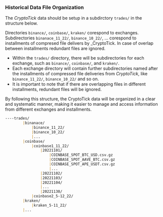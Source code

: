 ### Historical Data File Organization

The _CryptoTick_ data should be setup in a subdirctory `trades/` in the structure below.

Directories `binance/`, `coinbase/`, `kraken/` corespond to exchanges. Subdirectories `binanace_11_22/`, `binance_10_22/`, ...  corespond to installments of compresed file delivers by _CryptoTick. In case of overlap between installments redundant files are ignored.

- Within the `trades/` directory, there will be subdirectories for each exchange, such as `binance/`, `coinbase/`, and `kraken/`.
- Each exchange directory will contain further subdirectories named after the installments of compressed file deliveries from _CryptoTick_, like `binance_11_22/`, `binance_10_22/` and so on.
- It is important to note that if there are overlapping files in different installments, redundant files will be ignored.

By following this structure, the CryptoTick data will be organized in a clear and systematic manner, making it easier to manage and access information from different exchanges and installments.



```markdown
----trades/
        |binanace/
            |binance_11_22/
            |binance_10_22/
            |...
        |coinbase/
            |coinbase1_11_22/
                |20221101/
                    |COINBASE_SPOT_BTC_USD.csv.gz
                    |COINBASE_SPOT_AAVE_BTC.csv.gz
                    |COINBASE_SPOT_APE_USDT.csv.gz
                    |...
                |20221102/
                |20221103/
                |20221104/
                |...
                |20221130/
            |coinbase2_5-12_22/
        |kraken/
            |kraken_5-11_22/
        |...
```

